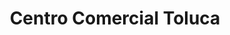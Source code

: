 ---
title: "Centro Comercial Toluca"
url: /toluca-de-lerdo/centro-comercial-toluca/
shop: Einkaufszentrum
---